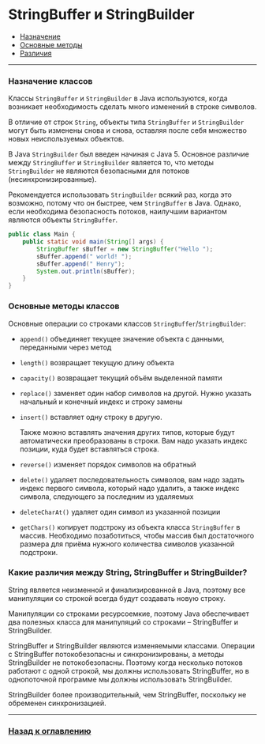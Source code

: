 # StringBuffer и StringBuilder

- [Назначение](#Назначение-классов)
- [Основные методы](#Основные-методы-классов)
- [Различия](#Какие-различия-между-String,-StringBuffer-и-StringBuilder?)

---

### Назначение классов

Классы `StringBuffer` и `StringBuilder` в Java используются,
когда возникает необходимость сделать много изменений в строке символов.

В отличие от строк `String`, объекты типа `StringBuffer` и `StringBuilder` могут быть изменены снова и снова,
оставляя после себя множество новых неиспользуемых объектов.

В Java `StringBuilder` был введен начиная с Java 5.
Основное различие между `StringBuffer` и `StringBuilder` является то,
что методы `StringBuilder` не являются безопасными для потоков (несинхронизированные).

Рекомендуется использовать `StringBuilder` всякий раз,
когда это возможно, потому что он быстрее, чем `StringBuffer` в Java.
Однако, если необходима безопасность потоков, наилучшим вариантом являются объекты `StringBuffer`.

```java
public class Main {
    public static void main(String[] args) {
        StringBuffer sBuffer = new StringBuffer("Hello ");
        sBuffer.append(" world! ");
        sBuffer.append(" Henry");
        System.out.println(sBuffer);
    }
}
```

### Основные методы классов

Основные операции со строками классов `StringBuffer`/`StringBuilder`:

- `append()` объединяет текущее значение объекта с данными, переданными через метод

- `length()` возвращает текущую длину объекта

- `capacity()` возвращает текущий объём выделенной памяти

- `replace()` заменяет один набор символов на другой. Нужно указать начальный и конечный индекс и строку замены

- `insert()` вставляет одну строку в другую.

  Также можно вставлять значения других типов, которые будут автоматически преобразованы в строки.
Вам надо указать индекс позиции, куда будет вставляться строка.

- `reverse()` изменяет порядок символов на обратный

- `delete()` удаляет последовательность символов,
вам надо задать индекс первого символа, который надо удалить,
а также индекс символа, следующего за последним из удаляемых

- `deleteCharAt()` удаляет один символ из указанной позиции

- `getChars()` копирует подстроку из объекта класса `StringBuffer` в массив.
Необходимо позаботиться, чтобы массив был достаточного размера для приёма нужного количества символов указанной подстроки.

### Какие различия между String, StringBuffer и StringBuilder?

String является неизменной и финализированной в Java, поэтому все манипуляции со строкой всегда будут создавать новую строку.

Манипуляции со строками ресурсоемкие, поэтому Java обеспечивает два полезных класса для манипуляций со строками – StringBuffer и StringBuilder.

StringBuffer и StringBuilder являются изменяемыми классами.
Операции с StringBuffer потокобезопасны и синхронизированы, а методы StringBuilder не потокобезопасны.
Поэтому когда несколько потоков работают с одной строкой, мы должны использовать StringBuffer, но в однопоточной программе мы должны использовать StringBuilder.

StringBuilder более производительный, чем StringBuffer, поскольку не обременен синхронизацией.

---

### [Назад к оглавлению](./README.md)